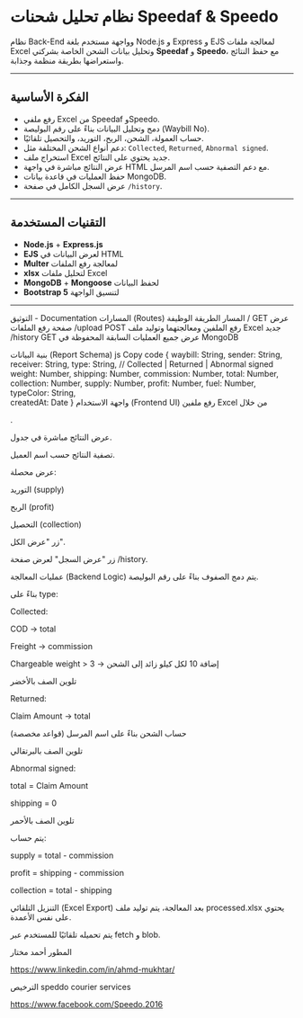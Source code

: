 #  نظام تحليل شحنات Speedaf & Speedo

نظام Back-End وواجهة مستخدم بلغة Node.js و Express و EJS لمعالجة ملفات Excel وتحليل بيانات الشحن الخاصة بشركتي **Speedaf** و **Speedo**، مع حفظ النتائج واستعراضها بطريقة منظمة وجذابة.

---

##  الفكرة الأساسية

- رفع ملفي Excel من Speedaf وSpeedo.
- دمج وتحليل البيانات بناءً على رقم البوليصة (Waybill No).
- حساب العمولة، الشحن، الربح، التوريد، والتحصيل تلقائيًا.
- دعم أنواع الشحن المختلفة مثل: `Collected`, `Returned`, `Abnormal signed`.
- استخراج ملف Excel جديد يحتوي على النتائج.
- عرض النتائج مباشرة في واجهة HTML مع دعم التصفية حسب اسم المرسل.
- حفظ العمليات في قاعدة بيانات MongoDB.
- عرض السجل الكامل في صفحة `/history`.

---

##  التقنيات المستخدمة

- **Node.js** + **Express.js**
- **EJS** لعرض البيانات في HTML
- **Multer** لمعالجة رفع الملفات
- **xlsx** لتحليل ملفات Excel
- **MongoDB** + **Mongoose** لحفظ البيانات
- **Bootstrap 5** لتنسيق الواجهة

---

 التوثيق - Documentation 
 المسارات (Routes)
المسار	الطريقة	الوظيفة
/	GET	عرض صفحة رفع الملفات
/upload	POST	رفع الملفين ومعالجتهما وتوليد ملف Excel جديد
/history	GET	عرض جميع العمليات السابقة المحفوظة في MongoDB

 بنية البيانات (Report Schema)
js
Copy code
{
  waybill: String,
  sender: String,
  receiver: String,
  type: String,         // Collected | Returned | Abnormal signed
  weight: Number,
  shipping: Number,
  commission: Number,
  total: Number,
  collection: Number,
  supply: Number,
  profit: Number,
  fuel: Number,
  typeColor: String,    
  createdAt: Date
}
 واجهة الاستخدام (Frontend UI)
 رفع ملفين Excel من خلال <form>.

عرض النتائج مباشرة في جدول.

 تصفية النتائج حسب اسم العميل.

 عرض محصلة:

التوريد (supply)

الربح (profit)

التحصيل (collection)

زر "عرض الكل".

 زر "عرض السجل" لعرض صفحة /history.

 عمليات المعالجة (Backend Logic)
يتم دمج الصفوف بناءً على رقم البوليصة.

بناءً على type:

Collected:

COD → total

Freight → commission

Chargeable weight > 3 → إضافة 10 لكل كيلو زائد إلى الشحن

تلوين الصف بالأخضر

Returned:

Claim Amount → total

حساب الشحن بناءً على اسم المرسل (قواعد مخصصة)

تلوين الصف بالبرتقالي

Abnormal signed:

total = Claim Amount

shipping = 0

تلوين الصف بالأحمر

يتم حساب:

supply = total - commission

profit = shipping - commission

collection = total - shipping

 التنزيل التلقائي (Excel Export)
بعد المعالجة، يتم توليد ملف processed.xlsx يحتوي على نفس الأعمدة.

يتم تحميله تلقائيًا للمستخدم عبر fetch و blob.


المطور
 أحمد مختار

https://www.linkedin.com/in/ahmd-mukhtar/

 الترخيص
speddo courier services

https://www.facebook.com/Speedo.2016
